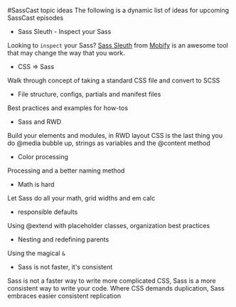 #SassCast topic ideas
The following is a dynamic list of ideas for upcoming SassCast episodes

* Sass Sleuth - Inspect your Sass

Looking to `inspect` your Sass? [Sass Sleuth](http://goo.gl/LktW0) from [Mobify](http://www.mobify.com/) is an awesome tool that may change the way that you work. 

* CSS => Sass

Walk through concept of taking a standard CSS file and convert to SCSS

* File structure, configs, partials and manifest files

Best practices and examples for how-tos

* Sass and RWD

Build your elements and modules, in RWD layout CSS is the last thing you do
@media bubble up, strings as variables and the @content method

* Color processing

Processing and a better naming method

* Math is hard

Let Sass do all your math, grid widths and em calc

* responsible defaults

Using @extend with placeholder classes, organization best practices

* Nesting and redefining parents

Using the magical `&`

* Sass is not faster, it's consistent 

Sass is not a faster way to write more complicated CSS, Sass is a more consistent way to write your code. Where CSS demands duplication, Sass embraces easier consistent replication